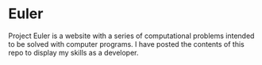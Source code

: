 Euler
=====

Project Euler is a website with a series of computational problems intended to be solved with computer programs.  I have posted the contents of this repo to display my skills as a developer. 
